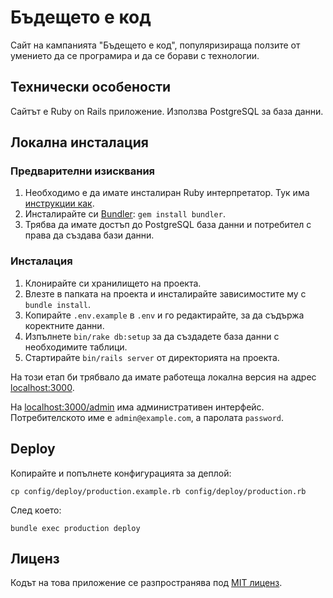 # Бъдещето е код

Сайт на кампанията "Бъдещето е код", популяризираща ползите от умението да се програмира и да се борави с технологии.

## Технически особености

Сайтът е Ruby on Rails приложение. Използва PostgreSQL за база данни.

## Локална инсталация

### Предварителни изисквания

1. Необходимо е да имате инсталиран Ruby интерпретатор. Тук има [инструкции как](https://2014.fmi.ruby.bg/topics/1).
2. Инсталирайте си [Bundler](https://bundler.io/): `gem install bundler`.
3. Трябва да имате достъп до PostgreSQL база данни и потребител с права да създава бази данни.

### Инсталация

1. Клонирайте си хранилището на проекта.
2. Влезте в папката на проекта и инсталирайте зависимостите му с `bundle install`.
3. Копирайте `.env.example` в `.env` и го редактирайте, за да съдържа коректните данни.
4. Изпълнете `bin/rake db:setup` за да създадете база данни с необходимите таблици.
5. Стартирайте `bin/rails server` от директорията на проекта.

На този етап би трябвало да имате работеща локална версия на адрес [localhost:3000](http://localhost:3000).

На [localhost:3000/admin](http://localhost:3000/admin) има административен интерфейс. Потребителското име е `admin@example.com`, а паролата `password`.

## Deploy

Копирайте и попълнете конфигурацията за деплой:

```
cp config/deploy/production.example.rb config/deploy/production.rb
```

След което:

```
bundle exec production deploy
```

## Лиценз

Кодът на това приложение се разпространява под [MIT лиценз](LICENSE.txt).
